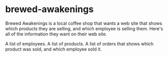 # brewed-awakenings

Brewed Awakenings is a local coffee shop that wants a web site that shows which products they are selling, and which employee is selling them. Here's all of the information they want on their web site.

A list of employees.
A list of products.
A list of orders that shows which product was sold, and which employee sold it.
